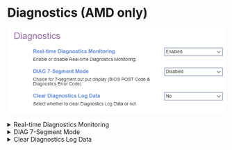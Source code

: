 # Diagnostics (AMD only) #

![](./img/amd_diagnostics.png)

<details><summary>Real-time Diagnostics Monitoring</summary>

Whether to enable Real-time Diagnostics Monitoring.

Options:

1.  **Enabled** - Default.
2.  Disabled.

| WMI Setting name | Values | SVP or SMP Req'd | AMD/Intel |
|:---|:---|:---|:---|
| RealtimeDIAG | Disable, Enable | yes | AMD |

</details>

<details><summary>DIAG 7-Segment Mode</summary>

Options for 7-segment output display (BIOS POST Code & Diagnostic Error Code).

Options:

1.  **Disabled** - Default.
2.  Enabled.

| WMI Setting name | Values | SVP or SMP Req'd | AMD/Intel |
|:---|:---|:---|:---|
| DIAG7SegMode | Disable, Enable | yes | AMD |

</details>

<details><summary>Clear Diagnostics Log Data</summary>

Whether to clear Diagnostics Log Data.

Options:

1.  **No** - Default.
2.  Yes.

| WMI Setting name | Values | SVP or SMP Req'd | AMD/Intel |
|:---|:---|:---|:---|
| ClearDIAGLog | Yes, No | yes | AMD |

</details>
